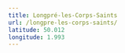 ```yaml
---
title: Longpré-les-Corps-Saints
url: /longpre-les-corps-saints/
latitude: 50.012
longitude: 1.993
---
```

